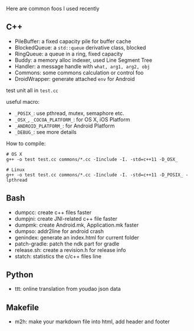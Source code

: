 Here are common foos I used recently

## C++

+ PileBuffer: a fixed capacity pile for buffer cache
+ BlockedQueue: a `std::queue` derivative class, blocked
+ RingQueue: a queue in a ring, fixed capacity
+ Buddy: a memory alloc indexer, used Line Segment Tree
+ Handler: a message handle with `what, arg1, arg2, obj`
+ Commons: some commons calculation or control foo
+ DroidWrapper: generate attached `env` for Android

test unit all in `test.cc`

useful macro:

+ `_POSIX_`: use pthread, mutex, semaphore etc.
+ `_OSX_`, `_COCOA_PLATFORM_`: for OS X, iOS Platform
+ `_ANDROID_PLATFORM_`: for Android Platform
+ `_DEBUG_`: see more details

How to compile:

    # OS X
    g++ -o test test.cc commons/*.cc -Iinclude -I. -std=c++11 -D_OSX_

    # Linux
    g++ -o test test.cc commons/*.cc -Iinclude -I. -std=c++11 -D_POSIX_ -lpthread

## Bash

+ dumpcc: create c++ files faster
+ dumpjni: create JNI-related c++ file faster
+ dumpmk: create Android.mk, Application.mk faster
+ dumpso: addr2line for android crash
+ genindex: generate an index.html for current folder
+ patch-gradle: patch the ndk part for gradle
+ release.sh: create a revision.h for release info
+ statch: statistics the c/c++ files line

## Python

+ ttt: online translation from youdao json data

## Makefile

+ m2h: make your markdown file into html, add header and footer

